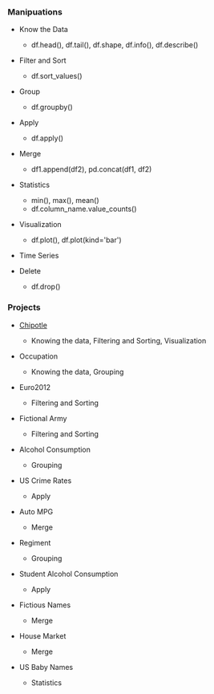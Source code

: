 ### Manipuations
- Know the Data
  * df.head(), df.tail(), df.shape, df.info(), df.describe()

- Filter and Sort
  * df.sort_values()

- Group
  * df.groupby()

- Apply
  * df.apply()

- Merge
  * df1.append(df2), pd.concat(df1, df2)

- Statistics
  * min(), max(), mean()
  * df.column_name.value_counts()

- Visualization
  * df.plot(), df.plot(kind='bar')

- Time Series

- Delete
  * df.drop()

### Projects
- [Chipotle](https://github.com/lijing0913/Real-World-Data-Manipulation-in-Pandas/blob/main/Chipotle.ipynb)
  * Knowing the data, Filtering and Sorting, Visualization

- Occupation
  * Knowing the data, Grouping

- Euro2012
  * Filtering and Sorting

- Fictional Army
  * Filtering and Sorting

- Alcohol Consumption
  * Grouping

- US Crime Rates
  * Apply

- Auto MPG
  * Merge

- Regiment
  * Grouping

- Student Alcohol Consumption
  * Apply

- Fictious Names
  * Merge

- House Market
  * Merge
  
- US Baby Names
  * Statistics
